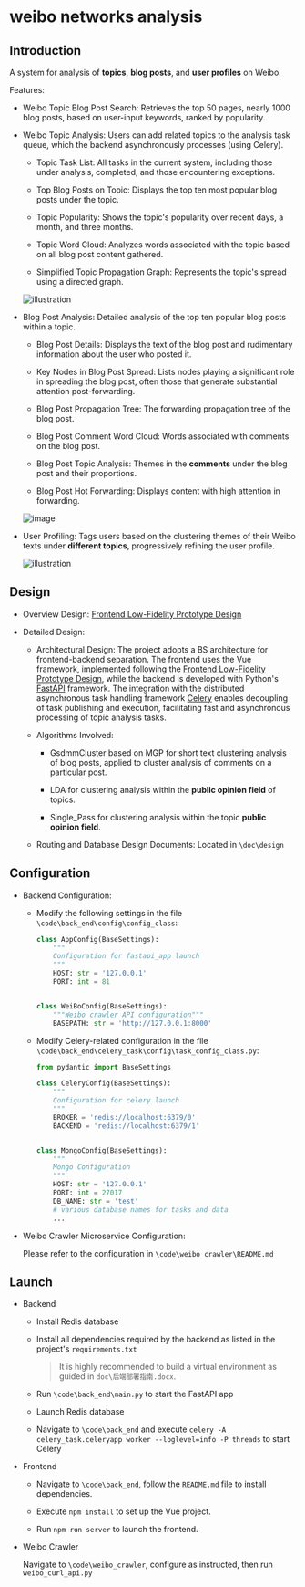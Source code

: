# weibo networks analysis

## Introduction

A system for analysis of **topics**, **blog posts**, and **user profiles** on Weibo.

Features:

- Weibo Topic Blog Post Search: Retrieves the top 50 pages, nearly 1000 blog posts, based on user-input keywords, ranked by popularity.

- Weibo Topic Analysis: Users can add related topics to the analysis task queue, which the backend asynchronously processes (using Celery).
  
  - Topic Task List: All tasks in the current system, including those under analysis, completed, and those encountering exceptions.
  
  - Top Blog Posts on Topic: Displays the top ten most popular blog posts under the topic.
  
  - Topic Popularity: Shows the topic's popularity over recent days, a month, and three months.
  
  - Topic Word Cloud: Analyzes words associated with the topic based on all blog post content gathered.
  
  - Simplified Topic Propagation Graph: Represents the topic's spread using a directed graph.
  
  ![illustration](https://github.com/Faker-lz/Topic_and_user_profile_analysis_system/blob/master/doc/illustration/%E8%AF%9D%E9%A2%98%E4%BB%BB%E5%8A%A1%E5%88%97%E8%A1%A8.png)

- Blog Post Analysis: Detailed analysis of the top ten popular blog posts within a topic.
  
  - Blog Post Details: Displays the text of the blog post and rudimentary information about the user who posted it.
  
  - Key Nodes in Blog Post Spread: Lists nodes playing a significant role in spreading the blog post, often those that generate substantial attention post-forwarding.
  
  - Blog Post Propagation Tree: The forwarding propagation tree of the blog post.
  
  - Blog Post Comment Word Cloud: Words associated with comments on the blog post.
  
  - Blog Post Topic Analysis: Themes in the **comments** under the blog post and their proportions.
  
  - Blog Post Hot Forwarding: Displays content with high attention in forwarding.
  
  ![image](https://github.com/AndyZhang1999/Meida_network_via_weibo/assets/90740478/77859f51-fe4f-4784-bc73-9b033b48d24a)


- User Profiling: Tags users based on the clustering themes of their Weibo texts under **different topics**, progressively refining the user profile.
  
  ![illustration](https://github.com/Faker-lz/Topic_and_user_profile_analysis_system/blob/master/doc/illustration/%E8%AF%9D%E9%A2%98%E5%86%85%E7%94%A8%E6%88%B7%E6%A0%87%E7%AD%BE%E5%8F%8A%E5%85%B7%E4%BD%93%E4%BC%A0%E6%92%AD%E5%85%B3%E7%B3%BB.png)

## Design

* Overview Design: [Frontend Low-Fidelity Prototype Design](https://modao.cc/app/096f66e13ccb38c83e73e67f3fbdb091526d900b?simulator_type=outside_artboard)

* Detailed Design:
  
  * Architectural Design: The project adopts a BS architecture for frontend-backend separation. The frontend uses the Vue framework, implemented following the [Frontend Low-Fidelity Prototype Design](https://modao.cc/app/096f66e13ccb38c83e73e67f3fbdb091526d900b?simulator_type=outside_artboard), while the backend is developed with Python's [FastAPI](https://fastapi.tiangolo.com/zh/) framework. The integration with the distributed asynchronous task handling framework [Celery](https://www.celerycn.io/ru-men/zhong-jian-ren-brokers/shi-yong-redis) enables decoupling of task publishing and execution, facilitating fast and asynchronous processing of topic analysis tasks.
  
  * Algorithms Involved:
    
    * GsdmmCluster based on MGP for short text clustering analysis of blog posts, applied to cluster analysis of comments on a particular post.
    
    * LDA for clustering analysis within the **public opinion field** of topics.
    
    * Single_Pass for clustering analysis within the topic **public opinion field**.
  
  * Routing and Database Design Documents: Located in `\doc\design`

## Configuration

* Backend Configuration:
  
  * Modify the following settings in the file `\code\back_end\config\config_class`:
    
    ```python
    class AppConfig(BaseSettings):
        """
        Configuration for fastapi_app launch
        """
        HOST: str = '127.0.0.1'
        PORT: int = 81
    
    
    class WeiBoConfig(BaseSettings):
        """Weibo crawler API configuration"""
        BASEPATH: str = 'http://127.0.0.1:8000'
    ```
  
  * Modify Celery-related configuration in the file `\code\back_end\celery_task\config\task_config_class.py`:
    
    ```python
    from pydantic import BaseSettings
    
    class CeleryConfig(BaseSettings):
        """
        Configuration for celery launch
        """
        BROKER = 'redis://localhost:6379/0'
        BACKEND = 'redis://localhost:6379/1'
    
    
    class MongoConfig(BaseSettings):
        """
        Mongo Configuration
        """
        HOST: str = '127.0.0.1'
        PORT: int = 27017
        DB_NAME: str = 'test'
        # various database names for tasks and data
        ...
    ```

* Weibo Crawler Microservice Configuration:
  
  Please refer to the configuration in `\code\weibo_crawler\README.md`

## Launch

* Backend
  
  * Install Redis database
  
  * Install all dependencies required by the backend as listed in the project's `requirements.txt`
    
    > It is highly recommended to build a virtual environment as guided in `doc\后端部署指南.docx`.
  
  * Run `\code\back_end\main.py` to start the FastAPI app
  
  * Launch Redis database
  
  * Navigate to `\code\back_end` and execute `celery -A celery_task.celeryapp worker --loglevel=info -P threads` to start Celery

* Frontend
  
  * Navigate to `\code\back_end`, follow the `README.md` file to install dependencies.
  
  * Execute `npm install` to set up the Vue project.
  
  * Run `npm run server` to launch the frontend.

* Weibo Crawler
  
  Navigate to `\code\weibo_crawler`, configure as instructed, then run `weibo_curl_api.py`
